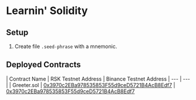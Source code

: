 # Learnin' Solidity

## Setup

1. Create file `.seed-phrase` with a mnemonic.

## Deployed Contracts

| Contract Name | RSK Testnet Address | Binance Testnet Address
| --- | --- |
| Greeter.sol | [0x3970c2EBa978535853F55d9ceD5721B4AcB8Edf7](https://explorer.testnet.rsk.co/address/0x3970c2eba978535853f55d9ced5721b4acb8edf7) | [0x3970c2EBa978535853F55d9ceD5721B4AcB8Edf7](https://testnet.bscscan.com/address/0x3970c2EBa978535853F55d9ceD5721B4AcB8Edf7#code)
